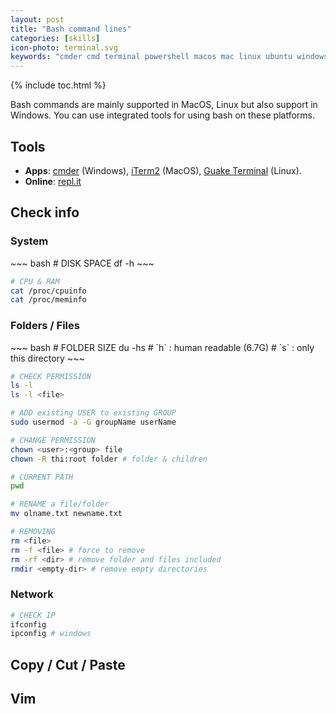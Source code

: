 ```yaml
---
layout: post
title: "Bash command lines"
categories: [skills]
icon-photo: terminal.svg
keywords: "cmder cmd terminal powershell macos mac linux ubuntu windows vim editor"
---
```


{% include toc.html %}

Bash commands are mainly supported in MacOS, Linux but also support in Windows. You can use integrated tools for using bash on these platforms.

## Tools

- **Apps**: [cmder](https://cmder.net/) (Windows), [iTerm2](https://www.iterm2.com/) (MacOS), [Guake Terminal](http://guake-project.org/) (Linux).
- **Online**: [repl.it](https://repl.it/languages/bash)

## Check info

### System

<div class="flex-auto-equal-2" markdown="1">
~~~ bash
# DISK SPACE
df -h
~~~

~~~ bash
# CPU & RAM
cat /proc/cpuinfo
cat /proc/meminfo
~~~
</div>

### Folders / Files

<div class="flex-auto-equal-2" markdown="1">
~~~ bash
# FOLDER SIZE
du -hs <directory>
# `h` : human readable (6.7G)
# `s` : only this directory
~~~

~~~ bash
# CHECK PERMISSION
ls -l 
ls -l <file>
~~~

~~~ bash
# ADD existing USER to existing GROUP
sudo usermod -a -G groupName userName
~~~

~~~ bash
# CHANGE PERMISSION
chown <user>:<group> file
chown -R thi:root folder # folder & children
~~~

~~~ bash
# CURRENT PATH
pwd
~~~

~~~ bash
# RENAME a file/folder
mv olname.txt newname.txt
~~~

~~~ bash
# REMOVING
rm <file>
rm -f <file> # force to remove
rm -rf <dir> # remove folder and files included
rmdir <empty-dir> # remove empty directories
~~~
</div>

### Network

~~~ bash
# CHECK IP
ifconfig
ipconfig # windows
~~~

## Copy / Cut / Paste

## Vim